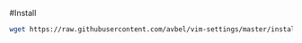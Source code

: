 
#Install 

```bash
wget https://raw.githubusercontent.com/avbel/vim-settings/master/install.sh -O /tmp/install.sh && sh /tmp/install.sh
```